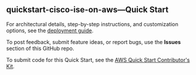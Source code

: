 
## quickstart-cisco-ise-on-aws—Quick Start

For architectural details, step-by-step instructions, and customization options, see the [deployment guide](https://aws-quickstart.github.io/quickstart-cisco-ise-on-aws/).

To post feedback, submit feature ideas, or report bugs, use the **Issues** section of this GitHub repo. 

To submit code for this Quick Start, see the [AWS Quick Start Contributor's Kit](https://aws-quickstart.github.io/).